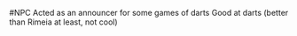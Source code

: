 #NPC 
Acted as an announcer for some games of darts
Good at darts (better than Rimeia at least, not cool)